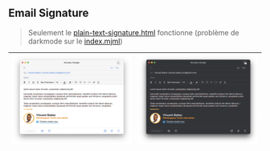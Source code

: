 ## Email Signature

> Seulement le [plain-text-signature.html](plain-text-signature.html) fonctionne (problème de darkmode sur le [index.mjml](index.mjml))

| [![VideoBlocks](assets/readme-sign-light.png)](http://videoblocks.com)  | [![AudioBlocks](assets/readme-sign-dark.png)](http://audioblocks.com) |
|:---:|:---:|

